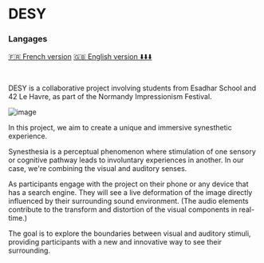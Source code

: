 # DESY

### Langages
[🇫🇷 French version](https://github.com/KoganeShiro/DESY/blob/main/README%20(fr).md)
[🇬🇧 English version ⬇️⬇️⬇️]([https://github.com/KoganeShiro/DESY/blob/main/README%20(fr).md](https://github.com/KoganeShiro/DESY/blob/main/README.md))

#

DESY is a collaborative project involving students from Esadhar School and 42 Le Havre, as part of the Normandy Impressionism Festival.

![image](https://github.com/KoganeShiro/desy/assets/126095786/c3f5f0df-1095-4d5a-93fe-ec71be1ea26e)


In this project, we aim to create a unique and immersive synesthetic experience.

Synesthesia is a perceptual phenomenon where stimulation of one sensory or cognitive pathway leads to involuntary experiences in another. In our case, we're combining the visual and auditory senses.

As participants engage with the project on their phone or any device that has a search engine.
They will see a live deformation of the image directly influenced by their surrounding sound environment. (The audio elements contribute to the transform and distortion of the visual components in real-time.)

The goal is to explore the boundaries between visual and auditory stimuli, providing participants with a new and innovative way to see their surrounding.
